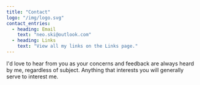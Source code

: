 ```yaml
---
title: "Contact"
logo: "/img/logo.svg"
contact_entries:
  - heading: Email
    text: "neo.ski@outlook.com"
  - heading: Links
    text: "View all my links on the Links page."
---
```


I'd love to hear from you as your concerns and feedback are always heard by me, regardless of subject. Anything that interests you will generally serve to interest me.
